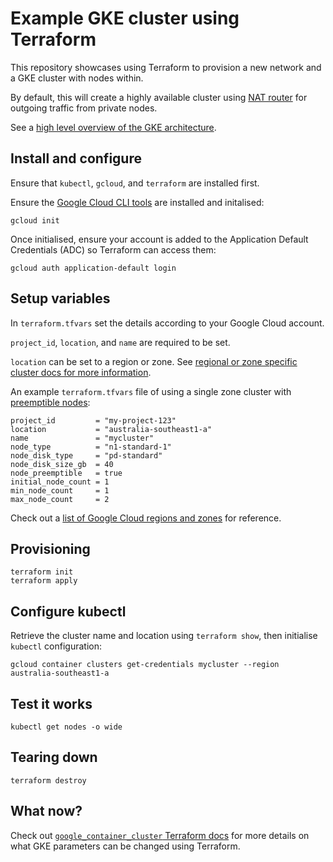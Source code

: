 # Example GKE cluster using Terraform

This repository showcases using Terraform to provision a new network and a GKE cluster with nodes within.

By default, this will create a highly available cluster using [NAT router](https://cloud.google.com/nat/docs/overview#example-gke) for outgoing traffic from private nodes.

See a [high level overview of the GKE architecture](https://cloud.google.com/kubernetes-engine/docs/concepts/cluster-architecture).

## Install and configure

Ensure that `kubectl`, `gcloud`, and `terraform` are installed first.

Ensure the [Google Cloud CLI tools](https://cloud.google.com/sdk/docs/quickstarts) are installed and initalised:

```shell
gcloud init
```

Once initialised, ensure your account is added to the Application Default Credentials (ADC) so Terraform can access them:

```shell
gcloud auth application-default login
```

## Setup variables

In `terraform.tfvars` set the details according to your Google Cloud account.

`project_id`, `location`, and `name` are required to be set.

`location` can be set to a region or zone. See [regional or zone specific cluster docs for more information](https://cloud.google.com/kubernetes-engine/docs/concepts/types-of-clusters#availability).

An example `terraform.tfvars` file of using a single zone cluster with [preemptible nodes](https://cloud.google.com/compute/docs/instances/preemptible):

```
project_id         = "my-project-123"
location           = "australia-southeast1-a"
name               = "mycluster"
node_type          = "n1-standard-1"
node_disk_type     = "pd-standard"
node_disk_size_gb  = 40
node_preemptible   = true
initial_node_count = 1
min_node_count     = 1
max_node_count     = 2
```

Check out a [list of Google Cloud regions and zones](https://cloud.google.com/compute/docs/regions-zones) for reference.

## Provisioning

```shell
terraform init
terraform apply
```

## Configure kubectl

Retrieve the cluster name and location using `terraform show`, then initialise `kubectl` configuration:

```shell
gcloud container clusters get-credentials mycluster --region australia-southeast1-a
```

## Test it works

```shell
kubectl get nodes -o wide
```

## Tearing down

```shell
terraform destroy
```

## What now?

Check out [`google_container_cluster` Terraform docs](https://www.terraform.io/docs/providers/google/r/container_cluster.html) 
for more details on what GKE parameters can be changed using Terraform.
